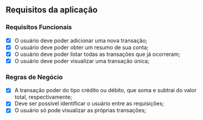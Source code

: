 ## Requisitos da aplicação

### Requisitos Funcionais

- [x]  O usuário deve poder adicionar uma nova transação;
- [x]  O usuário deve poder obter um resumo de sua conta;
- [x]  O usuário deve poder listar todas as transações que já ocorreram;
- [x]  O usuário deve poder visualizar uma transação única;

### Regras de Negócio

- [x]  A transação poder do tipo crédito ou débito, que soma e subtrai do valor total, respectivamente;
- [x]  Deve ser possível identificar o usuário entre as requisições;
- [x]  O usuário só pode visualizar as próprias transações;
